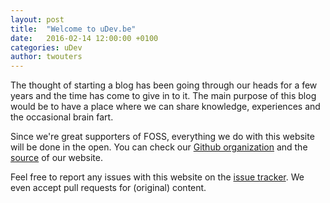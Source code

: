 ```yaml
---
layout: post
title:  "Welcome to uDev.be"
date:   2016-02-14 12:00:00 +0100
categories: uDev
author: twouters
---
```

The thought of starting a blog has been going through our heads for a few years
and the time has come to give in to it.
The main purpose of this blog would be to have a place where we can share
knowledge, experiences and the occasional brain fart.

Since we're great supporters of FOSS, everything we do with this website will be
done in the open.
You can check our [Github organization][1] and the [source][2] of our website.

Feel free to report any issues with this website on the [issue tracker][3]. We
even accept pull requests for (original) content.

[1]: {{site.github.owner_url}}
[2]: {{site.github.repository_url}}
[3]: {{site.github.issues_url}}
